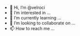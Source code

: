 - 👋 Hi, I’m @velroci
- 👀 I’m interested in ...
- 🌱 I’m currently learning ...
- 💞️ I’m looking to collaborate on ...
- 📫 How to reach me ...

<!---
velroci/velroci is a ✨ special ✨ repository because its `README.md` (this file) appears on your GitHub profile.
You can click the Preview link to take a look at your changes.
--->
